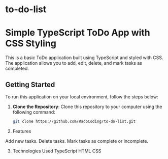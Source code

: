 # to-do-list
# Simple TypeScript ToDo App with CSS Styling

This is a basic ToDo application built using TypeScript and styled with CSS. The application allows you to add, edit, delete, and mark tasks as completed.

## Getting Started

To run this application on your local environment, follow the steps below:

1. **Clone the Repository**: Clone this repository to your computer using the following command:

   ```bash
   git clone https://github.com/RadoCoding/to-do-list.git

2. Features

Add new tasks.
Delete tasks.
Mark tasks as complete or incomplete.

3. Technologies Used
TypeScript
HTML
CSS
